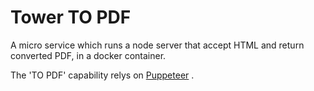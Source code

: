 # Tower TO PDF

A micro service which runs a node server that accept HTML and return converted PDF, in a docker container.

The 'TO PDF' capability relys on [Puppeteer](https://github.com/GoogleChrome/puppeteer) .